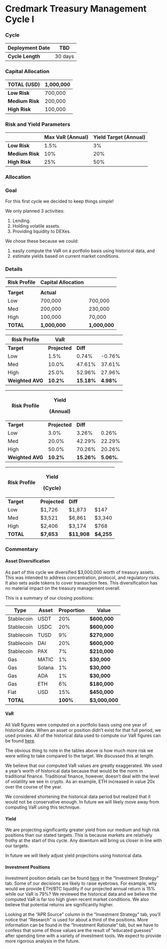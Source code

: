 # Credmark Treasury Management Cycle I



### Cycle <a href="#_zaomtcf27tzy" id="_zaomtcf27tzy"></a>

| **Deployment Date** | TBD     |
| ------------------- | ------- |
| **Cycle Length**    | 30 days |

### Capital Allocation <a href="#_fqyj7jqixk5i" id="_fqyj7jqixk5i"></a>

| **TOTAL (USD)** | 1,000,000 |
| --------------- | --------- |
| **Low Risk**    | 700,000   |
| **Medium Risk** | 200,000   |
| **High Risk**   | 100,000   |

### Risk and Yield Parameters <a href="#_avrcu7478s2b" id="_avrcu7478s2b"></a>

|                 | **Max VaR (Annual)** | **Yield Target (Annual)** |
| --------------- | -------------------- | ------------------------- |
| **Low Risk**    | 1.5%                 | 3%                        |
| **Medium Risk** | 10%                  | 20%                       |
| **High Risk**   | 25%                  | 50%                       |

### &#x20;<a href="#_g2ms1hx1nb8y" id="_g2ms1hx1nb8y"></a>

### Allocation <a href="#_uz57cfvnab2h" id="_uz57cfvnab2h"></a>

### Goal <a href="#_k9jbxyr31aqg" id="_k9jbxyr31aqg"></a>

For this first cycle we decided to keep things simple!

We only planned 3 activities:

1. Lending.
2. Holding volatile assets.
3. Providing liquidity to DEXes.

We chose these because we could:

1. easily compute the VaR on a portfolio basis using historical data, and
2. estimate yields based on current market conditions.

### Details <a href="#_1ffq5a9ad5p2" id="_1ffq5a9ad5p2"></a>

| **Risk Profile** | **Capital Allocation** |               |
| ---------------- | ---------------------- | ------------- |
|                  |                        |               |
| **Target**       | **Actual**             |               |
| Low              | 700,000                | 700,000       |
| Med              | 200,000                | 230,000       |
| High             | 100,000                | 70,000        |
| **TOTAL**        | **1,000,000**          | **1,000,000** |

| **Risk Profile** | **VaR**       |            |           |
| ---------------- | ------------- | ---------- | --------- |
| **Target**       | **Projected** | **Diff**   |           |
| Low              | 1.5%          | 0.74%      | -0.76%    |
| Med              | 10.0%         | 47.61%     | 37.61%    |
| High             | 25.0%         | 52.96%     | 27.96%    |
| **Weighted AVG** | **10.2%**     | **15.18%** | **4.98%** |

| **Risk Profile** | <p><strong>Yield</strong></p><p>(Annual)</p> |            |            |
| ---------------- | -------------------------------------------- | ---------- | ---------- |
| **Target**       | **Projected**                                | **Diff**   |            |
| Low              | 3.0%                                         | 3.26%      | 0.26%      |
| Med              | 20.0%                                        | 42.29%     | 22.29%     |
| High             | 50.0%                                        | 70.26%     | 20.26%     |
| **Weighted AVG** | **10.2%**                                    | **15.26%** | **5.06%.** |

| **Risk Profile** | <p><strong>Yield</strong></p><p>(Cycle)</p> |             |            |
| ---------------- | ------------------------------------------- | ----------- | ---------- |
| **Target**       | **Projected**                               | **Diff**    |            |
| Low              | $1,726                                      | $1,873      | $147       |
| Med              | $3,521                                      | $6,861      | $3,340     |
| High             | $2,406                                      | $3,174      | $768       |
| **TOTAL**        | **$7,653**                                  | **$11,908** | **$4,255** |

### Commentary <a href="#_p5bgmpi635fs" id="_p5bgmpi635fs"></a>

#### Asset Diversification <a href="#_oop4byyq8w6q" id="_oop4byyq8w6q"></a>

As part of this cycle we diversified $3,000,000 worth of treasury assets. This was intended to address concentration, protocol, and regulatory risks. It also sets aside tokens to cover transaction fees. This diversification has no material impact on the treasury management overall.

This is a summary of our closing positions:

| **Type**   | **Asset** | **Proportion** | **Value**      |
| ---------- | --------- | -------------- | -------------- |
| Stablecoin | USDT      | 20%            | **$600,000**   |
| Stablecoin | USDC      | 20%            | **$600,000**   |
| Stablecoin | TUSD      | 9%             | **$270,000**   |
| Stablecoin | DAI       | 20%            | **$600,000**   |
| Stablecoin | PAX       | 7%             | **$210,000**   |
| Gas        | MATIC     | 1%             | **$30,000**    |
| Gas        | Solana    | 1%             | **$30,000**    |
| Gas        | ADA       | 1%             | **$30,000**    |
| Gas        | ETH       | 6%             | **$180,000**   |
| Fiat       | USD       | 15%            | **$450,000**   |
| **TOTAL**  |           | **100%**       | **$3,000,000** |

#### VaR <a href="#_ixutlya6fted" id="_ixutlya6fted"></a>

All VaR figures were computed on a portfolio basis using one year of historical data. When an asset or position didn’t exist for that full period, we used proxies. All of the historical data used to compute our VaR figures can be found [here](https://docs.google.com/spreadsheets/d/1qPPGzU2kqklozpK7rPRDpjpnanbIpJ4Uwj\_0eq8CypI/edit?usp=sharing).

The obvious thing to note in the tables above is how much more risk we were willing to take compared to the target. We discussed this at length.

We believe that our computed VaR values are greatly exaggerated. We used a year’s worth of historical data because that would be the norm in traditional finance. Traditional finance, however, doesn’t deal with the level of volatility we see in crypto. As an example, ETH increased in value 20x over the course of the year.

We considered shortening the historical data period but realized that it would not be conservative enough. In future we will likely move away from computing VaR using this technique.

#### Yield <a href="#_ufietzzec67z" id="_ufietzzec67z"></a>

We are projecting significantly greater yield from our medium and high risk positions than our stated targets. This is because markets are relatively frothy at the start of this cycle. Any downturn will bring us closer in line with our targets.

In future we will likely adjust yield projections using historical data.

#### Investment Positions <a href="#_rk91cms8znbx" id="_rk91cms8znbx"></a>

Investment position details can be found [here](https://docs.google.com/spreadsheets/d/16spAVgFh4GFzZZyA4dYPiyWWrwxPiBHBjz2fG\_mhLMQ/edit?usp=sharing) in the “Investment Strategy” tab. Some of our decisions are likely to raise eyebrows. For example, why would we provide ETH/BTC liquidity if our projected annual return is 15% while our VaR is 79%? We reviewed the historical data and we believe the computed VaR is far too high given recent market conditions. We also believe that potential returns are significantly higher.

Looking at the “APR Source” column in the “Investment Strategy” tab, you’ll notice that “Research” is used for about a third of the positions. More information can be found in the “Investment Rationale” tab, but we have to confess that some of those values are the result of “educated guesses” after spending time with a variety of investment tools. We expect to provide more rigorous analysis in the future.
